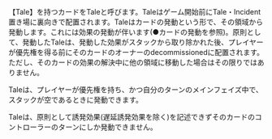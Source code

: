 【Tale】を持つカードをTaleと呼びます。Taleはゲーム開始前にTale・Incident置き場に裏向きで配置されます。Taleはカードの発動という形で、その領域から発動します。これには効果の発動が伴います(●カードの発動を参照)。原則として、発動したTaleは、発動した効果がスタックから取り除かれた後、プレイヤーが優先権を得る前にそのカードのオーナーのdecommissionedに配置されます。ただし、そのカードの効果の解決中に他の領域に移動した場合はその限りではありません。

Taleは、プレイヤーが優先権を持ち、かつ自分のターンのメインフェイズ中で、スタックが空であるときに発動できます。


Taleは、原則として誘発効果(遅延誘発効果を除く)を記述できずそのカードのコントローラーのターンにしか発動できません。
